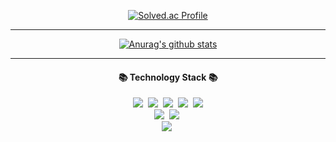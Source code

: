 <div align=center>
  
  [![Solved.ac Profile](http://mazassumnida.wtf/api/v2/generate_badge?boj=qkrqudcks7)](https://solved.ac/qkrqudcks7/)
  
  <hr>
  
  [![Anurag's github stats](https://github-readme-stats.vercel.app/api?username=qkrqudcks7&show_icons=true&theme=dark)](https://github.com/qkrqudcks7/github-readme-stats)
  
  <hr>
  
  <h4 align="center">📚 Technology Stack 📚</h4>
  <p align="center">
  <img src="https://img.shields.io/badge/-Python-blue"/>&nbsp
  <img src="https://img.shields.io/badge/-JAVA-orange"/>&nbsp
  <img src="https://img.shields.io/badge/-Spring-yellow"/>&nbsp
  <img src="https://img.shields.io/badge/-SpringBoot-navy"/>&nbsp
  <img src="https://img.shields.io/badge/-JPA-blue"/>
 <br>
  <img src="https://img.shields.io/badge/-JavaScript-blue"/>&nbsp
  <img src="https://img.shields.io/badge/-Vuejs-yellow"/>&nbsp
 <br>
  <img src="https://img.shields.io/badge/-MySQL-blue"/>&nbsp
 </p>
</div>
